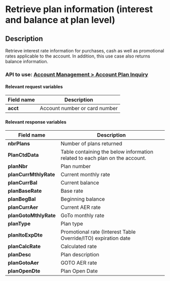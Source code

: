 # Retrieve plan information (interest and balance at plan level)

## Description

Retrieve interest rate information for purchases, cash as well as promotional rates applicable to the account. In addition, this use case also returns balance information.

### API to use: [Account Management > Account Plan Inquiry](../api?type=post&path=/fv_emea/v1/accountPlanInquiry)

#### Relevant request variables

| Field name    | Description                       |
|---------------|-----------------------------------|
| **acct**      | Account number or card number     |

#### Relevant response variables

| Field name            | Description                                                                    |
|-----------------------|--------------------------------------------------------------------------------|
| **nbrPlans**          | Number of plans returned                                                       |
| **PlanCtdData**       | Table containing the below information related to each plan on the account.    |
| **planNbr**           | Plan number                                                                    |
| **planCurrMthlyRate** | Current monthly rate                                                           |
| **planCurrBal**       | Current balance                                                                |
| **planBaseRate**      | Base rate                                                                      |
| **planBegBal**        | Beginning balance                                                              |
| **planCurrAer**       | Current AER rate                                                               |
| **planGotoMthlyRate** | GoTo monthly rate                                                              |
| **planType**          | Plan type                                                                      |
| **planItoExpDte**     | Promotional rate (Interest Table Override/ITO) expiration date                 |
| **planCalcRate**      | Calculated rate                                                                |
| **planDesc**          | Plan description                                                               |
| **planGotoAer**       | GOTO AER rate                                                                  |
| **planOpenDte**       | Plan Open Date                                                                 |
